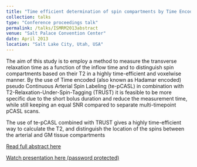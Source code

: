```yaml
---
title: "Time efficient determination of spin compartments by Time Encoded Arterial Spin Labeling "
collection: talks
type: "Conference proceedings talk"
permalink: /talks/ISMRM2013abstract
venue: "Salt Palace Convention Center"
date: April 2013
location: "Salt Lake City, Utah, USA"
---
```


The aim of this study is to employ a method to measure the transverse relaxation time as a function of the inflow time and to distinguish 
spin compartments based on their T2 in a highly time-efficient and voxelwise manner. By the use of Time encoded (also known as Hadamar 
encoded) pseudo Continuous Arterial Spin Labeling (te-pCASL) in combination with T2-Relaxation-Under-Spin-Tagging (TRUST) it is feasible 
to be more specific due to the short bolus duration and reduce the measurement time, while still keeping an equal SNR compared to separate 
multi-timepoint pCASL scans.

The use of te-pCASL combined with TRUST gives a highly time-efficient way to calculate the T2, and distinguish the location of the
spins between the arterial and GM tissue compartments

[Read full abstract here](https://cds.ismrm.org/protected/13MProceedings/files/0105.PDF)

[Watch presentation here (password protected)](https://cds.ismrm.org/protected/13MPresentations/0105/)
